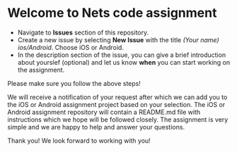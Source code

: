 # Welcome to Nets code assignment 

- Navigate to **Issues** section of this repository.
- Create a new issue by selecting **New Issue** with the title *(Your name) ios/Android*. Choose iOS or Android.
- In the description section of the issue, you can give a brief introduction about yourslef (optional) and let us know **when** you can start working on the assignment.

Please make sure you follow the above steps! 

We will receive a notification of your request after which we can add you to the iOS or Android assignment project 
based on your selection. The iOS or Android assignment repository will contain a README.md file with instructions 
which we hope will be followed closely. The assignment is very simple and we are happy to help and answer your questions.

Thank you! We look forward to working with you! 
